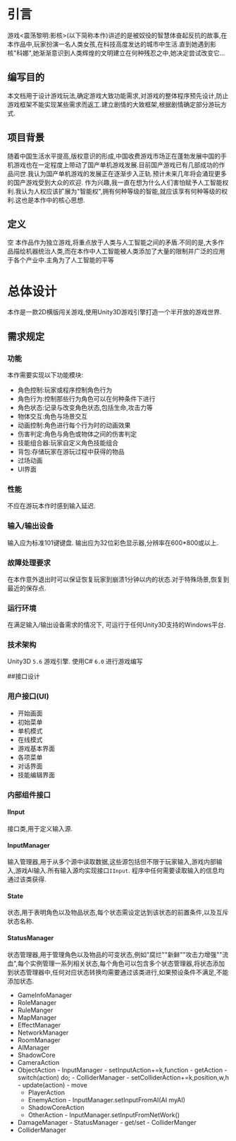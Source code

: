 # 引言
游戏<震荡黎明:影核>(以下简称本作)讲述的是被奴役的智慧体奋起反抗的故事,在本作品中,玩家扮演一名人类女孩,在科技高度发达的城市中生活.直到她遇到影核"科娜",她渐渐意识到人类辉煌的文明建立在何种残忍之中,她决定尝试改变它...

## 编写目的
本文档用于设计游戏玩法,确定游戏大致功能需求,对游戏的整体程序预先设计,防止游戏框架不能实现某些需求而返工.建立剧情的大致框架,根据剧情确定部分游玩方式.

## 项目背景
随着中国生活水平提高,版权意识的形成,中国收费游戏市场正在蓬勃发展中国的手机游戏也在一定程度上带动了国产单机游戏发展.目前国产游戏已有几部成功的作品问世.我认为国产单机游戏的发展正在逐渐步入正轨.预计未来几年将会涌现更多的国产游戏受到大众的欢迎.
作为兴趣,我一直在想为什么人们害怕赋予人工智能权利.我认为人权应该扩展为"智能权",拥有何种等级的智能,就应该享有何种等级的权利.这也是本作中的核心思想.

## 定义
空
本作品作为独立游戏,将重点放于人类与人工智能之间的矛盾.不同的是,大多作品描绘机器统治人类,而在本作中人工智能被人类添加了大量的限制并广泛的应用于各个产业中.主角为了人工智能的平等

# 总体设计
本作是一款2D横版闯关游戏,使用Unity3D游戏引擎打造一个半开放的游戏世界.

## 需求规定
### 功能
本作需要实现以下功能模块:
- 角色控制:玩家或程序控制角色行为
- 角色行为:控制那些行为角色可以在何种条件下进行
- 角色状态:记录与改变角色状态,包括生命,攻击力等
- 物体交互:角色与场景交互
- 动画控制:角色进行每个行为时的动画效果
- 伤害判定:角色与角色或物体之间的伤害判定
- 技能组合器:玩家自定义角色技能组合
- 背包:存储玩家在游玩过程中获得的物品
- 过场动画
- UI界面

### 性能
不应在游玩本作时感到输入延迟.

### 输入/输出设备
输入应为标准101键键盘.
输出应为32位彩色显示器,分辨率在600*800或以上.

### 故障处理要求
在本作意外退出时可以保证恢复玩家到崩溃1分钟以内的状态.对于特殊场景,恢复到最近的保存点.

### 运行环境
在满足输入/输出设备需求的情况下,
可运行于任何Unity3D支持的Windows平台.

### 技术架构
Unity3D `5.6`  游戏引擎.
使用C# `6.0` 进行游戏编写

##接口设计
### 用户接口(UI)
- 开始画面
- 初始菜单
- 单机模式
- 在线模式
- 游戏基本界面
- 各项菜单
- 对话界面
- 技能编辑界面

### 内部组件接口
#### IInput
接口类,用于定义输入源.
#### InputManager
输入管理器,用于从多个源中读取数据,这些源包括但不限于玩家输入,游戏内部输入,游戏AI输入.所有输入源均实现接口`IInput`.
程序中任何需要读取输入的信息均通过该类获得.
#### State
状态,用于表明角色以及物品状态,每个状态需设定达到该状态的前置条件,以及互斥状态名称.
#### StatusManager
状态管理器,用于管理角色以及物品的可变状态,例如"腐烂""新鲜""攻击力增强""流血",每个实例管理一系列相关状态,每个角色可以包含多个状态管理器,将状态添加到状态管理器中,任何对应状态转换均需要通过该类进行,如果预设条件不满足,不能添加状态.
- GameInfoManager
- RoleManager
- RuleManger
- MapManager
- EffectManager
- NetworkManager
- RoomManager
- AIManager
- ShadowCore
- CameraAction
- ObjectAction
		- InputManager
			- setInputAction+=k,function
			- getAction
			- switch(action) do;
		- ColliderManager
			- setColliderAction+=k,position,w,h
			- update(action)
		- move
	- PlayerAction
	- EnemyAction
			- InputManager.setInputFromAI(AI myAI)
	- ShadowCoreAction
	- OtherAction
			- InputManager.setInputFromNetWork()
- DamageManager
		- StatusManager
			- get/set
		- ColliderManger
- ColliderManager
